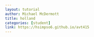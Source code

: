 ```yaml
---
layout: tutorial
author: Michael McDermott
title: holland
categories: [student]
link: https://hsimpso6.github.io/avt415
---
```

